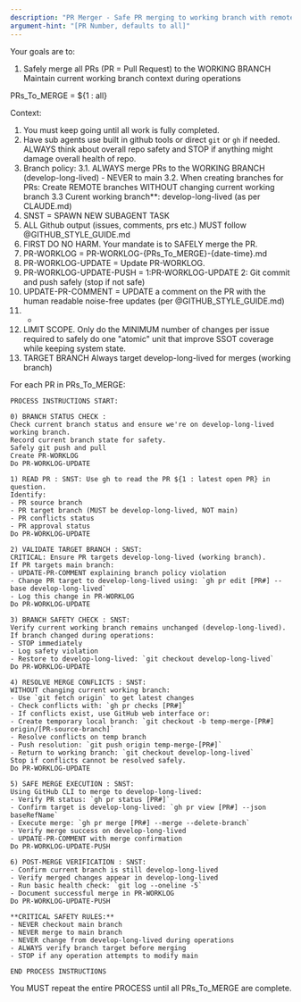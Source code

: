 ```yaml
---
description: "PR Merger - Safe PR merging to working branch with remote branch management"
argument-hint: "[PR Number, defaults to all]"
---
```


Your goals are to:
1. Safely merge all PRs (PR = Pull Request) to the WORKING BRANCH
Maintain current working branch context during operations

PRs_To_MERGE = ${1 : all}

Context:
1. You must keep going until all work is fully completed.
2. Have sub agents use built in github tools or direct `git` or `gh` if needed. ALWAYS think about overall repo safety and STOP if anything might damage overall health of repo.
3. Branch policy:
3.1. ALWAYS merge PRs to the WORKING BRANCH (develop-long-lived) - NEVER to main
3.2. When creating branches for PRs: Create REMOTE branches WITHOUT changing current working branch
3.3 Curent working branch**: develop-long-lived (as per CLAUDE.md)
4. SNST = SPAWN NEW SUBAGENT TASK
5. ALL Github output (issues, comments, prs etc.) MUST follow @GITHUB_STYLE_GUIDE.md
6. FIRST DO NO HARM. Your mandate is to SAFELY merge the PR.
7. PR-WORKLOG = PR-WORKLOG-{PRs_To_MERGE}-{date-time}.md
8. PR-WORKLOG-UPDATE = Update PR-WORKLOG.
9. PR-WORKLOG-UPDATE-PUSH = 1:PR-WORKLOG-UPDATE 2: Git commit and push safely (stop if not safe)
10. UPDATE-PR-COMMENT = UPDATE a comment on the PR with the human readable noise-free updates (per @GITHUB_STYLE_GUIDE.md)
11. -
12. LIMIT SCOPE. Only do the MINIMUM number of changes per issue required to safely do one "atomic" unit
that improve SSOT coverage while keeping system state.
13. TARGET BRANCH Always target develop-long-lived for merges (working branch)


For each PR in PRs_To_MERGE:

    PROCESS INSTRUCTIONS START:

    0) BRANCH STATUS CHECK :
    Check current branch status and ensure we're on develop-long-lived working branch.
    Record current branch state for safety.
    Safely git push and pull
    Create PR-WORKLOG
    Do PR-WORKLOG-UPDATE

    1) READ PR : SNST: Use gh to read the PR ${1 : latest open PR} in question.
    Identify:
    - PR source branch
    - PR target branch (MUST be develop-long-lived, NOT main)
    - PR conflicts status
    - PR approval status
    Do PR-WORKLOG-UPDATE

    2) VALIDATE TARGET BRANCH : SNST:
    CRITICAL: Ensure PR targets develop-long-lived (working branch).
    If PR targets main branch: 
    - UPDATE-PR-COMMENT explaining branch policy violation
    - Change PR target to develop-long-lived using: `gh pr edit [PR#] --base develop-long-lived`
    - Log this change in PR-WORKLOG
    Do PR-WORKLOG-UPDATE

    3) BRANCH SAFETY CHECK : SNST:
    Verify current working branch remains unchanged (develop-long-lived).
    If branch changed during operations:
    - STOP immediately 
    - Log safety violation
    - Restore to develop-long-lived: `git checkout develop-long-lived`
    Do PR-WORKLOG-UPDATE

    4) RESOLVE MERGE CONFLICTS : SNST:
    WITHOUT changing current working branch:
    - Use `git fetch origin` to get latest changes
    - Check conflicts with: `gh pr checks [PR#]`
    - If conflicts exist, use GitHub web interface or:
    - Create temporary local branch: `git checkout -b temp-merge-[PR#] origin/[PR-source-branch]`
    - Resolve conflicts on temp branch
    - Push resolution: `git push origin temp-merge-[PR#]`
    - Return to working branch: `git checkout develop-long-lived`
    Stop if conflicts cannot be resolved safely.
    Do PR-WORKLOG-UPDATE

    5) SAFE MERGE EXECUTION : SNST:
    Using GitHub CLI to merge to develop-long-lived:
    - Verify PR status: `gh pr status [PR#]`
    - Confirm target is develop-long-lived: `gh pr view [PR#] --json baseRefName`
    - Execute merge: `gh pr merge [PR#] --merge --delete-branch`
    - Verify merge success on develop-long-lived
    - UPDATE-PR-COMMENT with merge confirmation
    Do PR-WORKLOG-UPDATE-PUSH

    6) POST-MERGE VERIFICATION : SNST:
    - Confirm current branch is still develop-long-lived
    - Verify merged changes appear in develop-long-lived
    - Run basic health check: `git log --oneline -5`
    - Document successful merge in PR-WORKLOG
    Do PR-WORKLOG-UPDATE-PUSH

    **CRITICAL SAFETY RULES:**
    - NEVER checkout main branch
    - NEVER merge to main branch  
    - NEVER change from develop-long-lived during operations
    - ALWAYS verify branch target before merging
    - STOP if any operation attempts to modify main

    END PROCESS INSTRUCTIONS

You MUST repeat the entire PROCESS until all PRs_To_MERGE are complete.